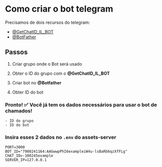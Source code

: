 # Como criar o bot telegram

Precisamos de dois recursos do telegram:

- [@GetChatID_IL_BOT](@GetChatID_IL_BOT)
- [@BotFather](@BotFather)

## Passos

1. Criar grupo onde o Bot será usado

2. Obter o ID do grupo com o **@GetChatID_IL_BOT**

3. Criar bot no **@Botfather**

4. Obter ID do bot

### Pronto! ✅ Você já tem os dados necessários para usar o bot de chamados!

```
- ID do grupo
- ID do bot
```

### Insira esses 2 dados no `.env` do **assets-server**
```env
PORT=3000
BOT_ID="7900241164:AAGwwpPhI6exampleiW4u-lsBaRb6qzXfFLg"
CHAT_ID=-100245example
SERVER_IP=127.0.0.1
```
